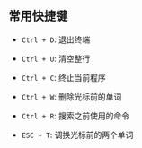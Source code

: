 ## 常用快捷键  
- `Ctrl + D`: 退出终端 

- `Ctrl + U`: 清空整行 

- `Ctrl + C`: 终止当前程序

- `Ctrl + W`: 删除光标前的单词

- `Ctrl + R`: 搜索之前使用的命令

- `ESC + T`: 调换光标前的两个单词